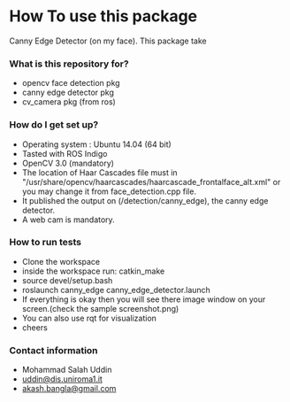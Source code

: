 # How To use this package #

Canny Edge Detector (on my face). This package take 

### What is this repository for? ###

* opencv face detection pkg
* canny edge detector pkg
* cv_camera pkg (from ros)

### How do I get set up? ###

* Operating system : Ubuntu 14.04 (64 bit)
* Tasted with ROS Indigo 
* OpenCV 3.0 (mandatory)
* The location of Haar Cascades file must in "/usr/share/opencv/haarcascades/haarcascade_frontalface_alt.xml" or you may change it from  face_detection.cpp file.
* It published the output on (/detection/canny_edge), the canny edge detector.
* A web cam is mandatory.

### How to run tests ###

* Clone the workspace
* inside the workspace run: catkin_make
* source devel/setup.bash
* roslaunch canny_edge canny_edge_detector.launch
* If everything is okay then you will see there image window on your screen.(check the sample screenshot.png)
* You can also use rqt for visualization
* cheers

### Contact information ###

* Mohammad Salah Uddin
* uddin@dis.uniroma1.it
* akash.bangla@gmail.com
